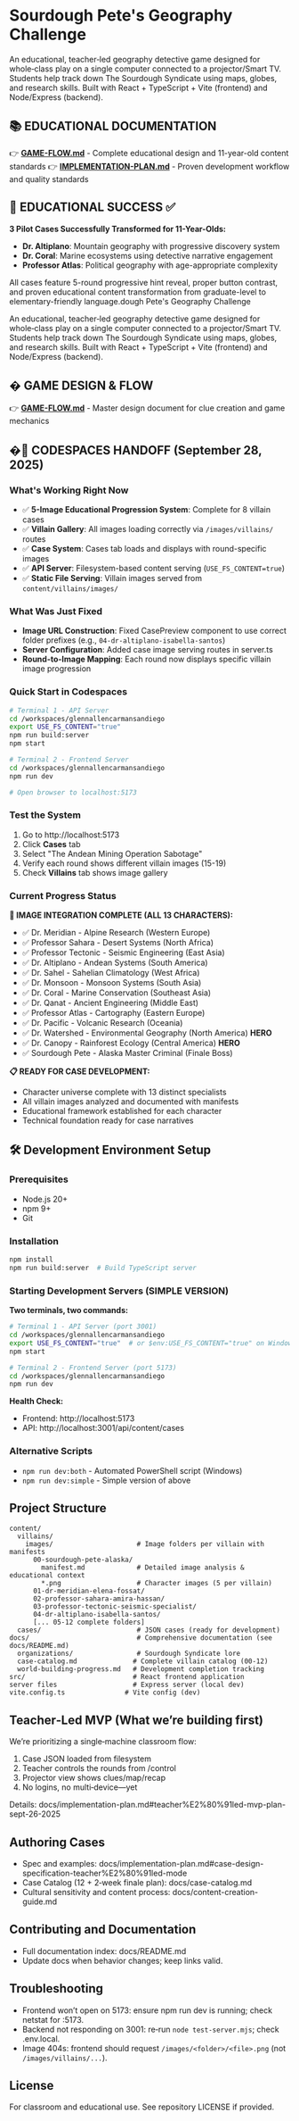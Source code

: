 # Sourdough Pete's Geography Challenge

An educational, teacher‑led geography detective game designed for whole‑class play on a single computer connected to a projector/Smart TV. Students help track down The Sourdough Syndicate using maps, globes, and research skills. Built with React + TypeScript + Vite (frontend) and Node/Express (backend).

## 📚 EDUCATIONAL DOCUMENTATION
👉 **[GAME-FLOW.md](./GAME-FLOW.md)** - Complete educational design and 11-year-old content standards
👉 **[IMPLEMENTATION-PLAN.md](./docs/implementation-plan.md)** - Proven development workflow and quality standards

## 🎯 EDUCATIONAL SUCCESS ✅
**3 Pilot Cases Successfully Transformed for 11-Year-Olds:**
- **Dr. Altiplano**: Mountain geography with progressive discovery system
- **Dr. Coral**: Marine ecosystems using detective narrative engagement
- **Professor Atlas**: Political geography with age-appropriate complexity

All cases feature 5-round progressive hint reveal, proper button contrast, and proven educational content transformation from graduate-level to elementary-friendly language.dough Pete's Geography Challenge

An educational, teacher‑led geography detective game designed for whole‑class play on a single computer connected to a projector/Smart TV. Students help track down The Sourdough Syndicate using maps, globes, and research skills. Built with React + TypeScript + Vite (frontend) and Node/Express (backend).

## � GAME DESIGN & FLOW
👉 **[GAME-FLOW.md](./GAME-FLOW.md)** - Master design document for clue creation and game mechanics

## �🚀 CODESPACES HANDOFF (September 28, 2025)

### What's Working Right Now
- ✅ **5-Image Educational Progression System**: Complete for 8 villain cases
- ✅ **Villain Gallery**: All images loading correctly via `/images/villains/` routes
- ✅ **Case System**: Cases tab loads and displays with round-specific images
- ✅ **API Server**: Filesystem-based content serving (`USE_FS_CONTENT=true`)
- ✅ **Static File Serving**: Villain images served from `content/villains/images/`

### What Was Just Fixed
- **Image URL Construction**: Fixed CasePreview component to use correct folder prefixes (e.g., `04-dr-altiplano-isabella-santos`)
- **Server Configuration**: Added case image serving routes in server.ts
- **Round-to-Image Mapping**: Each round now displays specific villain image progression

### Quick Start in Codespaces
```bash
# Terminal 1 - API Server
cd /workspaces/glennallencarmansandiego
export USE_FS_CONTENT="true"
npm run build:server
npm start

# Terminal 2 - Frontend Server  
cd /workspaces/glennallencarmansandiego
npm run dev

# Open browser to localhost:5173
```

### Test the System
1. Go to http://localhost:5173
2. Click **Cases** tab
3. Select "The Andean Mining Operation Sabotage" 
4. Verify each round shows different villain images (15-19)
5. Check **Villains** tab shows image gallery

### Current Progress Status

**🎉 IMAGE INTEGRATION COMPLETE (ALL 13 CHARACTERS):**
- ✅ Dr. Meridian - Alpine Research (Western Europe)
- ✅ Professor Sahara - Desert Systems (North Africa)  
- ✅ Professor Tectonic - Seismic Engineering (East Asia)
- ✅ Dr. Altiplano - Andean Systems (South America)
- ✅ Dr. Sahel - Sahelian Climatology (West Africa)
- ✅ Dr. Monsoon - Monsoon Systems (South Asia)
- ✅ Dr. Coral - Marine Conservation (Southeast Asia)
- ✅ Dr. Qanat - Ancient Engineering (Middle East)
- ✅ Professor Atlas - Cartography (Eastern Europe)
- ✅ Dr. Pacific - Volcanic Research (Oceania)
- ✅ Dr. Watershed - Environmental Geography (North America) **HERO**
- ✅ Dr. Canopy - Rainforest Ecology (Central America) **HERO**
- ✅ Sourdough Pete - Alaska Master Criminal (Finale Boss)

**📋 READY FOR CASE DEVELOPMENT:**
- Character universe complete with 13 distinct specialists
- All villain images analyzed and documented with manifests
- Educational framework established for each character
- Technical foundation ready for case narratives

## 🛠️ Development Environment Setup

### Prerequisites
- Node.js 20+
- npm 9+
- Git

### Installation
```bash
npm install
npm run build:server  # Build TypeScript server
```

### Starting Development Servers (SIMPLE VERSION)

**Two terminals, two commands:**

```bash
# Terminal 1 - API Server (port 3001)
cd /workspaces/glennallencarmansandiego
export USE_FS_CONTENT="true"  # or $env:USE_FS_CONTENT="true" on Windows
npm start

# Terminal 2 - Frontend Server (port 5173)  
cd /workspaces/glennallencarmansandiego
npm run dev
```

**Health Check:**
- Frontend: http://localhost:5173 
- API: http://localhost:3001/api/content/cases

### Alternative Scripts
- `npm run dev:both` - Automated PowerShell script (Windows)
- `npm run dev:simple` - Simple version of above

## Project Structure

```
content/
  villains/
    images/                     # Image folders per villain with manifests
      00-sourdough-pete-alaska/
        manifest.md             # Detailed image analysis & educational context
        *.png                   # Character images (5 per villain)
      01-dr-meridian-elena-fossat/
      02-professor-sahara-amira-hassan/
      03-professor-tectonic-seismic-specialist/
      04-dr-altiplano-isabella-santos/
      [... 05-12 complete folders]
  cases/                        # JSON cases (ready for development)
docs/                           # Comprehensive documentation (see docs/README.md)
  organizations/                # Sourdough Syndicate lore
  case-catalog.md              # Complete villain catalog (00-12)
  world-building-progress.md   # Development completion tracking
src/                           # React frontend application
server files                   # Express server (local dev)
vite.config.ts               # Vite config (dev)
```

## Teacher‑Led MVP (What we’re building first)

We’re prioritizing a single‑machine classroom flow:
1) Case JSON loaded from filesystem
2) Teacher controls the rounds from /control
3) Projector view shows clues/map/recap
4) No logins, no multi‑device—yet

Details: docs/implementation-plan.md#teacher%E2%80%91led-mvp-plan-sept-26-2025

## Authoring Cases

- Spec and examples: docs/implementation-plan.md#case-design-specification-teacher%E2%80%91led-mode
- Case Catalog (12 + 2‑week finale plan): docs/case-catalog.md
- Cultural sensitivity and content process: docs/content-creation-guide.md

## Contributing and Documentation

- Full documentation index: docs/README.md
- Update docs when behavior changes; keep links valid.

## Troubleshooting

- Frontend won’t open on 5173: ensure npm run dev is running; check netstat for :5173.
- Backend not responding on 3001: re‑run `node test-server.mjs`; check .env.local.
- Image 404s: frontend should request `/images/<folder>/<file>.png` (not `/images/villains/...`).

## License

For classroom and educational use. See repository LICENSE if provided.


